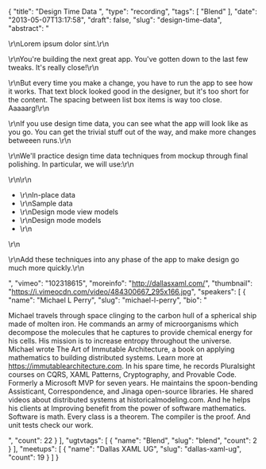 {
  "title": "Design Time Data ",
  "type": "recording",
  "tags": [
    "Blend"
  ],
  "date": "2013-05-07T13:17:58",
  "draft": false,
  "slug": "design-time-data",
  "abstract": "<p>\r\nLorem ipsum dolor sint.\r\n</p><p>\r\nYou're building the next great app. You've gotten down to the last few tweaks. It's really close!\r\n</p><p>\r\nBut every time you make a change, you have to run the app to see how it works. That text block looked good in the designer, but it's too short for the content. The spacing between list box items is way too close. Aaaaarg!\r\n</p><p>\r\nIf you use design time data, you can see what the app will look like as you go. You can get the trivial stuff out of the way, and make more changes betweeen runs.\r\n</p><p>\r\nWe'll practice design time data techniques from mockup through final polishing. In particular, we will use:\r\n</p>\r\n\r\n<ul><li>\r\nIn-place data</li><li>\r\nSample data</li><li>\r\nDesign mode view models</li><li>\r\nDesign mode models</li><li>\r\n</li></ul>\r\n<p>\r\nAdd these techniques into any phase of the app to make design go much more quickly.\r\n</p>",
  "vimeo": "102318615",
  "moreinfo": "http://dallasxaml.com/",
  "thumbnail": "https://i.vimeocdn.com/video/484300667_295x166.jpg",
  "speakers": [
    {
      "name": "Michael L Perry",
      "slug": "michael-l-perry",
      "bio": "<p>Michael travels through space clinging to the carbon hull of a spherical ship made of molten iron. He commands an army of microorganisms which decompose the molecules that he captures to provide chemical energy for his cells. His mission is to increase entropy throughout the universe. Michael wrote The Art of Immutable Architecture, a book on applying mathematics to building distributed systems. Learn more at https://immutablearchitecture.com. In his spare time, he records Pluralsight courses on CQRS, XAML Patterns, Cryptography, and Provable Code. Formerly a Microsoft MVP for seven years. He maintains the spoon-bending Assisticant, Correspondence, and Jinaga open-source libraries. He shared videos about distributed systems at historicalmodeling.com. And he helps his clients at Improving benefit from the power of software mathematics. Software is math. Every class is a theorem. The compiler is the proof. And unit tests check our work.</p>",
      "count": 22
    }
  ],
  "ugtvtags": [
    {
      "name": "Blend",
      "slug": "blend",
      "count": 2
    }
  ],
  "meetups": [
    {
      "name": "Dallas XAML UG",
      "slug": "dallas-xaml-ug",
      "count": 19
    }
  ]
}